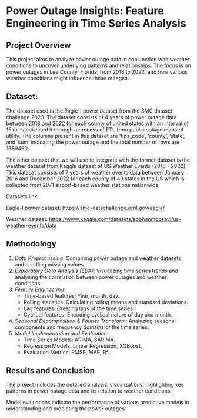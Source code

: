 # Power Outage Insights: Feature Engineering in Time Series Analysis


## Project Overview

This project aims to analyze power outage data in conjunction with weather conditions to uncover underlying patterns and relationships. The focus is on power outages in Lee County, Florida, from 2018 to 2022, and how various weather conditions might influence these outages.

## Dataset:

The dataset used is the Eagle-I power dataset from the SMC dataset challenge 2023. 
The dataset consists of 4 years of power outage data between 2018 and 2022 for each county of united states with an interval of 15 mins,collected it through a process of ETL from public outage maps of utility. The columns present in this dataset are ‘fips_code’, ‘county’, ‘state’, and ‘sum’ 
indicating the power outage and the total number of rows are 1689460. 

The other dataset that we will use to integrate with the former dataset is the weather dataset from Kaggle dataset of US Weather Events (2016 - 2022). 
This dataset consists of 7 years of weather events data between January 2016 and December 2022 for each county of 49 states in the US
which is collected from 2071 airport-based weather stations nationwide. 

Datasets link:

Eagle-I power dataset: https://smc-datachallenge.ornl.gov/eagle/

Weather dataset: https://www.kaggle.com/datasets/sobhanmoosavi/us-weather-events/data

## Methodology
1. *Data Preprocessing*: Combining power outage and weather datasets and handling missing values.
2. *Exploratory Data Analysis (EDA)*: Visualizing time series trends and analysing the correlation between power outages and weather conditions.
3. *Feature Engineering*:
   - Time-based features: Year, month, day.
   - Rolling statistics: Calculating rolling means and standard deviations.
   - Lag features: Creating lags of the time series.
   - Cyclical features: Encoding cyclical nature of day and month.
4. *Seasonal Decomposition & Fourier Transform*: Analyzing seasonal components and frequency domains of the time series.
5. *Model Implementation and Evaluation*:
   - Time Series Models: ARIMA, SARIMA.
   - Regression Models: Linear Regression, XGBoost.
   - Evaluation Metrics: RMSE, MAE, R².

## Results and Conclusion
The project includes the detailed analysis, visualizations, highlighting key patterns in power outage data and its relation to weather conditions. 

Model evaluations indicate the performance of various predictive models in understanding and predicting the power outages.
